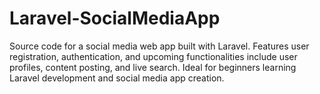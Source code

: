 # Laravel-SocialMediaApp
Source code for a social media web app built with Laravel. Features user registration, authentication, and upcoming functionalities include user profiles, content posting, and live search. Ideal for beginners learning Laravel development and social media app creation.
